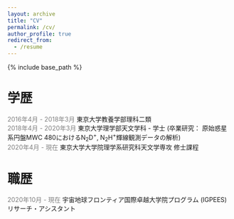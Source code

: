 ```yaml
---
layout: archive
title: "CV"
permalink: /cv/
author_profile: true
redirect_from:
  - /resume
---
```


{% include base_path %}

学歴
======
<font color="Grey">2016年4月 - 2018年3月</font> 東京大学教養学部理科二類
<br>
<font color="Grey">2018年4月 - 2020年3月</font> 東京大学理学部天文学科 - 学士 (卒業研究： 原始惑星系円盤MWC 480におけるN<sub>2</sub>D<sup>+</sup>, N<sub>2</sub>H<sup>+</sup>輝線観測データの解析) 
<br>
<font color="Grey">2020年4月 - 現在     </font> 東京大学大学院理学系研究科天文学専攻 修士課程 
<br>

職歴
======
<font color="Grey">2020年10月 - 現在    </font> 宇宙地球フロンティア国際卓越大学院プログラム (IGPEES) リサーチ・アシスタント 

<!-- Publications
======
  <ul>{% for post in site.publications %}
    {% include archive-single-cv.html %}
  {% endfor %}</ul>
  
Talks
======
  <ul>{% for post in site.talks %}
    {% include archive-single-talk-cv.html %}
  {% endfor %}</ul>
  
Teaching
======
  <ul>{% for post in site.teaching %}
    {% include archive-single-cv.html %}
  {% endfor %}</ul>
  
Service and leadership
======
* Currently signed in to 43 different slack teams -->
